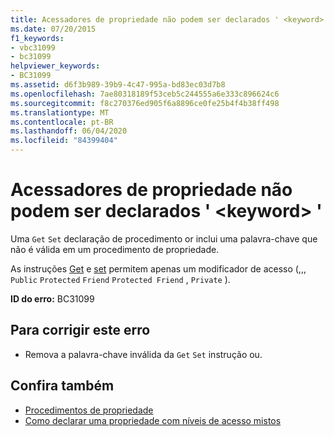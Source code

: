 ```yaml
---
title: Acessadores de propriedade não podem ser declarados ' <keyword> '
ms.date: 07/20/2015
f1_keywords:
- vbc31099
- bc31099
helpviewer_keywords:
- BC31099
ms.assetid: d6f3b989-39b9-4c47-995a-bd83ec03d7b8
ms.openlocfilehash: 7ae80318189f53ceb5c244555a6e333c896624c6
ms.sourcegitcommit: f8c270376ed905f6a8896ce0fe25b4f4b38ff498
ms.translationtype: MT
ms.contentlocale: pt-BR
ms.lasthandoff: 06/04/2020
ms.locfileid: "84399404"
---
```

# <a name="property-accessors-cannot-be-declared-keyword"></a>Acessadores de propriedade não podem ser declarados ' \<keyword> '
Uma `Get` `Set` declaração de procedimento or inclui uma palavra-chave que não é válida em um procedimento de propriedade.  
  
 As instruções [Get](../language-reference/statements/get-statement.md) e [set](../language-reference/statements/set-statement.md) permitem apenas um modificador de acesso (,,, `Public` `Protected` `Friend` `Protected Friend` , `Private` ).  
  
 **ID do erro:** BC31099  
  
## <a name="to-correct-this-error"></a>Para corrigir este erro  
  
- Remova a palavra-chave inválida da `Get` `Set` instrução ou.  
  
## <a name="see-also"></a>Confira também

- [Procedimentos de propriedade](../programming-guide/language-features/procedures/property-procedures.md)
- [Como declarar uma propriedade com níveis de acesso mistos](../programming-guide/language-features/procedures/how-to-declare-a-property-with-mixed-access-levels.md)
